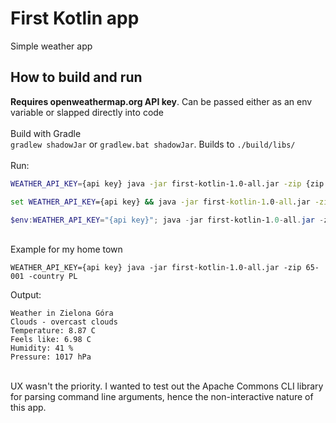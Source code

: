 # First Kotlin app

Simple weather app
<br>
## How to build and run
**Requires openweathermap.org API key**. Can be passed either as an env variable or slapped directly into code
<br><br>
Build with Gradle
<br>
`gradlew shadowJar` or `gradlew.bat shadowJar`. Builds to `./build/libs/`
<br><br>
Run:
```bash
WEATHER_API_KEY={api key} java -jar first-kotlin-1.0-all.jar -zip {zip code} -country {ISO country code}
```

```cmd
set WEATHER_API_KEY={api key} && java -jar first-kotlin-1.0-all.jar -zip {zip code} -country {ISO country code}
```

```powershell
$env:WEATHER_API_KEY="{api key}"; java -jar first-kotlin-1.0-all.jar -zip {zip code} -country {ISO country code}
```

<br>
Example for my home town

```
WEATHER_API_KEY={api key} java -jar first-kotlin-1.0-all.jar -zip 65-001 -country PL
```
Output:
```
Weather in Zielona Góra
Clouds - overcast clouds
Temperature: 8.87 C
Feels like: 6.98 C
Humidity: 41 %
Pressure: 1017 hPa
```
<br>
UX wasn't the priority. I wanted to test out the Apache Commons CLI library for parsing command line arguments, hence the non-interactive nature of this app.